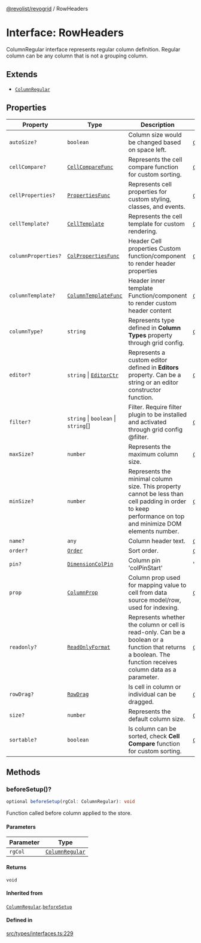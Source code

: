 [@revolist/revogrid](README.md) / RowHeaders

# Interface: RowHeaders

ColumnRegular interface represents regular column definition.
Regular column can be any column that is not a grouping column.

## Extends

- [`ColumnRegular`](Interface.ColumnRegular.md)

## Properties

| Property | Type | Description | Inherited from | Defined in |
| ------ | ------ | ------ | ------ | ------ |
| `autoSize?` | `boolean` | Column size would be changed based on space left. | [`ColumnRegular`](Interface.ColumnRegular.md).`autoSize` | [src/types/interfaces.ts:205](https://github.com/revolist/revogrid/blob/786bfc578aeb724125d022c69d878eb830c54a23/src/types/interfaces.ts#L205) |
| `cellCompare?` | [`CellCompareFunc`](TypeAlias.CellCompareFunc.md) | Represents the cell compare function for custom sorting. | [`ColumnRegular`](Interface.ColumnRegular.md).`cellCompare` | [src/types/interfaces.ts:177](https://github.com/revolist/revogrid/blob/786bfc578aeb724125d022c69d878eb830c54a23/src/types/interfaces.ts#L177) |
| `cellProperties?` | [`PropertiesFunc`](TypeAlias.PropertiesFunc.md) | Represents cell properties for custom styling, classes, and events. | [`ColumnRegular`](Interface.ColumnRegular.md).`cellProperties` | [src/types/interfaces.ts:169](https://github.com/revolist/revogrid/blob/786bfc578aeb724125d022c69d878eb830c54a23/src/types/interfaces.ts#L169) |
| `cellTemplate?` | [`CellTemplate`](Interface.CellTemplate.md) | Represents the cell template for custom rendering. | [`ColumnRegular`](Interface.ColumnRegular.md).`cellTemplate` | [src/types/interfaces.ts:173](https://github.com/revolist/revogrid/blob/786bfc578aeb724125d022c69d878eb830c54a23/src/types/interfaces.ts#L173) |
| `columnProperties?` | [`ColPropertiesFunc`](TypeAlias.ColPropertiesFunc.md) | Header Cell properties Custom function/component to render header properties | [`ColumnRegular`](Interface.ColumnRegular.md).`columnProperties` | [src/types/interfaces.ts:116](https://github.com/revolist/revogrid/blob/786bfc578aeb724125d022c69d878eb830c54a23/src/types/interfaces.ts#L116) |
| `columnTemplate?` | [`ColumnTemplateFunc`](TypeAlias.ColumnTemplateFunc.md) | Header inner template Function/component to render custom header content | [`ColumnRegular`](Interface.ColumnRegular.md).`columnTemplate` | [src/types/interfaces.ts:111](https://github.com/revolist/revogrid/blob/786bfc578aeb724125d022c69d878eb830c54a23/src/types/interfaces.ts#L111) |
| `columnType?` | `string` | Represents type defined in **Column Types** property through grid config. | [`ColumnRegular`](Interface.ColumnRegular.md).`columnType` | [src/types/interfaces.ts:225](https://github.com/revolist/revogrid/blob/786bfc578aeb724125d022c69d878eb830c54a23/src/types/interfaces.ts#L225) |
| `editor?` | `string` \| [`EditorCtr`](TypeAlias.EditorCtr.md) | Represents a custom editor defined in **Editors** property. Can be a string or an editor constructor function. | [`ColumnRegular`](Interface.ColumnRegular.md).`editor` | [src/types/interfaces.ts:165](https://github.com/revolist/revogrid/blob/786bfc578aeb724125d022c69d878eb830c54a23/src/types/interfaces.ts#L165) |
| `filter?` | `string` \| `boolean` \| `string`[] | Filter. Require filter plugin to be installed and activated through grid config @filter. | [`ColumnRegular`](Interface.ColumnRegular.md).`filter` | [src/types/interfaces.ts:209](https://github.com/revolist/revogrid/blob/786bfc578aeb724125d022c69d878eb830c54a23/src/types/interfaces.ts#L209) |
| `maxSize?` | `number` | Represents the maximum column size. | [`ColumnRegular`](Interface.ColumnRegular.md).`maxSize` | [src/types/interfaces.ts:160](https://github.com/revolist/revogrid/blob/786bfc578aeb724125d022c69d878eb830c54a23/src/types/interfaces.ts#L160) |
| `minSize?` | `number` | Represents the minimal column size. This property cannot be less than cell padding in order to keep performance on top and minimize DOM elements number. | [`ColumnRegular`](Interface.ColumnRegular.md).`minSize` | [src/types/interfaces.ts:156](https://github.com/revolist/revogrid/blob/786bfc578aeb724125d022c69d878eb830c54a23/src/types/interfaces.ts#L156) |
| `name?` | `any` | Column header text. | [`ColumnRegular`](Interface.ColumnRegular.md).`name` | [src/types/interfaces.ts:201](https://github.com/revolist/revogrid/blob/786bfc578aeb724125d022c69d878eb830c54a23/src/types/interfaces.ts#L201) |
| `order?` | [`Order`](TypeAlias.Order.md) | Sort order. | [`ColumnRegular`](Interface.ColumnRegular.md).`order` | [src/types/interfaces.ts:217](https://github.com/revolist/revogrid/blob/786bfc578aeb724125d022c69d878eb830c54a23/src/types/interfaces.ts#L217) |
| `pin?` | [`DimensionColPin`](TypeAlias.DimensionColPin.md) | Column pin 'colPinStart'|'colPinEnd'. | [`ColumnRegular`](Interface.ColumnRegular.md).`pin` | [src/types/interfaces.ts:197](https://github.com/revolist/revogrid/blob/786bfc578aeb724125d022c69d878eb830c54a23/src/types/interfaces.ts#L197) |
| `prop` | [`ColumnProp`](TypeAlias.ColumnProp.md) | Column prop used for mapping value to cell from data source model/row, used for indexing. | [`ColumnRegular`](Interface.ColumnRegular.md).`prop` | [src/types/interfaces.ts:193](https://github.com/revolist/revogrid/blob/786bfc578aeb724125d022c69d878eb830c54a23/src/types/interfaces.ts#L193) |
| `readonly?` | [`ReadOnlyFormat`](TypeAlias.ReadOnlyFormat.md) | Represents whether the column or cell is read-only. Can be a boolean or a function that returns a boolean. The function receives column data as a parameter. | [`ColumnRegular`](Interface.ColumnRegular.md).`readonly` | [src/types/interfaces.ts:146](https://github.com/revolist/revogrid/blob/786bfc578aeb724125d022c69d878eb830c54a23/src/types/interfaces.ts#L146) |
| `rowDrag?` | [`RowDrag`](TypeAlias.RowDrag.md) | Is cell in column or individual can be dragged. | [`ColumnRegular`](Interface.ColumnRegular.md).`rowDrag` | [src/types/interfaces.ts:221](https://github.com/revolist/revogrid/blob/786bfc578aeb724125d022c69d878eb830c54a23/src/types/interfaces.ts#L221) |
| `size?` | `number` | Represents the default column size. | [`ColumnRegular`](Interface.ColumnRegular.md).`size` | [src/types/interfaces.ts:150](https://github.com/revolist/revogrid/blob/786bfc578aeb724125d022c69d878eb830c54a23/src/types/interfaces.ts#L150) |
| `sortable?` | `boolean` | Is column can be sorted, check **Cell Compare** function for custom sorting. | [`ColumnRegular`](Interface.ColumnRegular.md).`sortable` | [src/types/interfaces.ts:213](https://github.com/revolist/revogrid/blob/786bfc578aeb724125d022c69d878eb830c54a23/src/types/interfaces.ts#L213) |

## Methods

### beforeSetup()?

```ts
optional beforeSetup(rgCol: ColumnRegular): void
```

Function called before column applied to the store.

#### Parameters

| Parameter | Type |
| ------ | ------ |
| `rgCol` | [`ColumnRegular`](Interface.ColumnRegular.md) |

#### Returns

`void`

#### Inherited from

[`ColumnRegular`](Interface.ColumnRegular.md).[`beforeSetup`](Interface.ColumnRegular.md#beforesetup)

#### Defined in

[src/types/interfaces.ts:229](https://github.com/revolist/revogrid/blob/786bfc578aeb724125d022c69d878eb830c54a23/src/types/interfaces.ts#L229)
